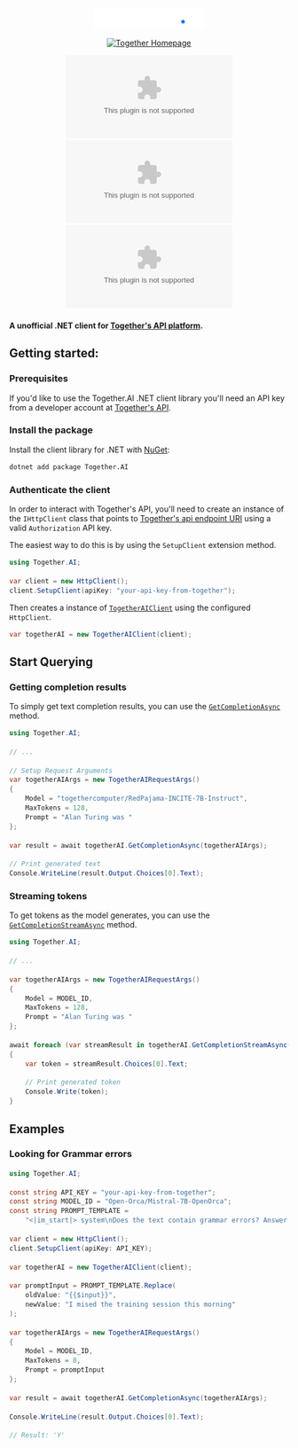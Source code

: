 <p align="center">
    <img src="https://github.com/kallebysantos/dotnet-together.ai/blob/master/Assets/together.svg" width="200" />
</p>


<div align="center">

[![Together Homepage](https://img.shields.io/badge/web-together.ai-blue?style=flat&label=https&colorB=0F6FFF)](https://www.together.ai)

[![Nuget](https://img.shields.io/nuget/v/Together.AI)](https://www.nuget.org/packages/Together.AI)
[![Nuget](https://img.shields.io/nuget/dt/Together.AI)](https://www.nuget.org/packages/Together.AI)
![GitHub License](https://img.shields.io/github/license/kallebysantos/dotnet-together.ai)
</div>

#### A unofficial .NET client for [Together's API platform](https://www.together.ai/).

## Getting started:

### Prerequisites

If you'd like to use the Together.AI .NET client library you'll need an API key from a developer account at [Together's API](https://api.together.xyz).

### Install the package

Install the client library for .NET with [NuGet](https://www.nuget.org/ ):

```bash
dotnet add package Together.AI
```

### Authenticate the client

In order to interact with Together's API, you'll need to create an instance of the `IHttpClient`
class that points to [Together's api endpoint URI](https://api.together.xyz) using a valid `Authorization` API key. 

The easiest way to do this is by using the `SetupClient` extension method.

```cs Snippet:MakeHttpClientWithTogetherAI
using Together.AI;

var client = new HttpClient();
client.SetupClient(apiKey: "your-api-key-from-together");
```

Then creates a instance of [`TogetherAIClient`](https://github.com/kallebysantos/dotnet-together.ai/blob/master/Together.AI/TogetherAIClient.cs) using the configured `HttpClient`.

```cs Snippet:CreateTogetherAIClient
var togetherAI = new TogetherAIClient(client);
```

## Start Querying

### Getting completion results

To simply get text completion results, you can use the [`GetCompletionAsync`](https://github.com/kallebysantos/dotnet-together.ai/blob/master/Together.AI/TogetherAIClient.cs#L53) method.

```cs Snippet:GettingCompletionResults
using Together.AI;

// ...

// Setup Request Arguments
var togetherAIArgs = new TogetherAIRequestArgs()
{
    Model = "togethercomputer/RedPajama-INCITE-7B-Instruct",
    MaxTokens = 128,
    Prompt = "Alan Turing was "
};

var result = await togetherAI.GetCompletionAsync(togetherAIArgs);

// Print generated text
Console.WriteLine(result.Output.Choices[0].Text);
```

### Streaming tokens

To get tokens as the model generates, you can use the [`GetCompletionStreamAsync`](https://github.com/kallebysantos/dotnet-together.ai/blob/master/Together.AI/TogetherAIClient.cs#L29) method.

```cs Snippet:StreamingTokens
using Together.AI;

// ...

var togetherAIArgs = new TogetherAIRequestArgs()
{
    Model = MODEL_ID,
    MaxTokens = 128,
    Prompt = "Alan Turing was "
};

await foreach (var streamResult in togetherAI.GetCompletionStreamAsync(togetherAIArgs))
{
    var token = streamResult.Choices[0].Text;

    // Print generated token
    Console.Write(token);
}
```

## Examples

### Looking for Grammar errors

```csharp
using Together.AI;

const string API_KEY = "your-api-key-from-together";
const string MODEL_ID = "Open-Orca/Mistral-7B-OpenOrca";
const string PROMPT_TEMPLATE =
    "<|im_start|> system\nDoes the text contain grammar errors? Answer with (Y/N)\n\n'{{$input}}'\n<|im_end|>\n<|im_start|> assistant\n";

var client = new HttpClient();
client.SetupClient(apiKey: API_KEY);

var togetherAI = new TogetherAIClient(client);

var promptInput = PROMPT_TEMPLATE.Replace(
    oldValue: "{{$input}}",
    newValue: "I mised the training session this morning"
);

var togetherAIArgs = new TogetherAIRequestArgs()
{
    Model = MODEL_ID,
    MaxTokens = 8,
    Prompt = promptInput
};

var result = await togetherAI.GetCompletionAsync(togetherAIArgs);

Console.WriteLine(result.Output.Choices[0].Text);

// Result: 'Y'
```